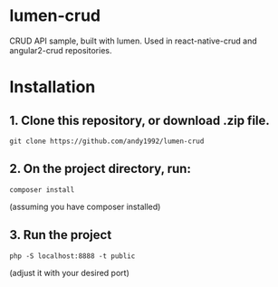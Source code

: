 # lumen-crud
CRUD API sample, built with lumen. Used in react-native-crud and angular2-crud repositories.

# Installation
## 1. Clone this repository, or download .zip file.
    git clone https://github.com/andy1992/lumen-crud
    
## 2. On the project directory, run:
    composer install
(assuming you have composer installed)
    
## 3. Run the project
    php -S localhost:8888 -t public
(adjust it with your desired port)
